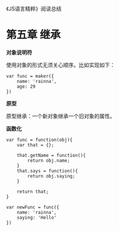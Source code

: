 《JS语言精粹》阅读总结

# 第五章 继承

**对象说明符**

使用对象的形式无须关心顺序。比如实现如下：

```
var func = maker({
    name: 'rainna',
    age: 29
})
```

**原型**
 
原型继承：一个新对象继承一个旧对象的属性。

**函数化**

```
var func = function(obj){
    var that = {};
    
    that.getName = function(){
        return obj.name;
    }
    that.says = function(){
        return obj.saying;
    }
    
    return that;
}

var newFunc = func({
    name: 'rainna',
    saying: 'Hello'
})
```

